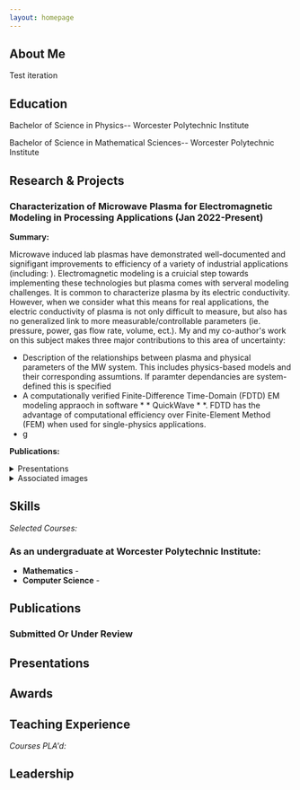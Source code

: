 ```yaml
---
layout: homepage
---
```


## About Me
Test iteration


## Education
Bachelor of Science in Physics-- Worcester Polytechnic Institute

Bachelor of Science in Mathematical Sciences-- Worcester Polytechnic Institute

## Research & Projects
### Characterization of Microwave Plasma for Electromagnetic Modeling in Processing Applications (Jan 2022-Present)
**Summary:** 

Microwave induced lab plasmas have demonstrated well-documented and signifigant improvements to efficiency of a variety of industrial applications (including: ). Electromagnetic modeling is a cruicial step towards implementing these technologies but plasma comes with serveral modeling challenges. It is common to characterize plasma by its electric conductivity. However, when we consider what this means for real applications, the electric conductivity of plasma is not only difficult to measure, but also has no generalized link to more measurable/controllable parameters (ie. pressure, power, gas flow rate, volume, ect.). My and my co-author's work on this subject makes three major contributions to this area of uncertainty:
- Description of the relationships between plasma and physical parameters of the MW system. This includes physics-based models and their corresponding assumtions. If paramter dependancies are system-defined this is specified 
- A computationally verified Finite-Difference Time-Domain (FDTD) EM modeling appraoch in software * * QuickWave * *. FDTD has the advantage of computational efficiency over Finite-Element Method (FEM) when used for single-physics applications. 
- g

**Publications:**

<details>
<summary>Presentations</summary>
- WPI Association for Women in Mathematics (AWM), Aug 27, 2023
  * * Characterization of Microwave Plasma in Electromagnetic Modeling for Processing Applications * *
Characterization of Microwave Plasma in Electromagnetic Modeling for Processing Applications
2023 WPI Undergraduate Research Showcase, Aug 3, 2023
*Invited: Characterization of Microwave Plasma in Electromagnetic Modeling for Processing Applications
University of Colorado Boulder—Electrical Engineering Department, July 2, 2023
Characterization of Microwave Plasma in Electromagnetic Modeling for Processing Applications
International Microwave Power Institute’s (IMPI’s) 57th Annual Microwave Power Symposium, Jun 29, 2023
Characterization of Microwave Plasma in Electromagnetic Modeling for Processing Applications
SAIREM- Microwave Plasma Generation, Feb 15, 2023
*Invited: Characterization of Microwave Plasma in Electromagnetic Modeling for Industrial Applications
Massachusetts College of Liberal Arts (MCLA), Dec 6, 2022
Machine-Learning Optimization of Microwave Plasma Parameters
WPI STAR & DraftKings Lightning Talks, Sep 21, 2022
Machine-Learning Optimization of Microwave Plasma Parameters
WPI Research Experience for Undergraduates (REU) Showcase, Aug 4, 2022

</details>

<details>
<summary>Associated images</summary>
</details>

## Skills


*Selected Courses:*

### As an undergraduate at Worcester Polytechnic Institute:

- **Mathematics** - 
- **Computer Science** -




## Publications



### Submitted Or Under Review


## Presentations


## Awards


## Teaching Experience

*Courses PLA'd:*



## Leadership
